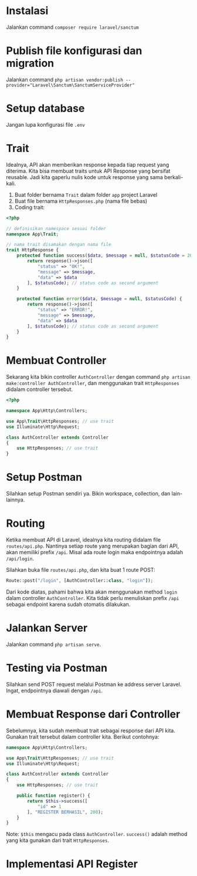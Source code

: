 # Instalasi

Jalankan command `composer require laravel/sanctum`

# Publish file konfigurasi dan migration

Jalankan command `php artisan vendor:publish --provider="Laravel\Sanctum\SanctumServiceProvider"`

# Setup database

Jangan lupa konfigurasi file `.env`

# Trait

Idealnya, API akan memberikan response kepada tiap request yang diterima. Kita bisa membuat traits untuk API Response yang bersifat reusable. Jadi kita gaperlu nulis kode untuk response yang sama berkali-kali.

1. Buat folder bernama `Trait` dalam folder `app` project Laravel
2. Buat file bernama `HttpResponses.php` (nama file bebas)
3. Coding trait:

```php
<?php

// definisikan namespace sesuai folder
namespace App\Trait;

// nama trait disamakan dengan nama file
trait HttpResponse {
    protected function success($data, $message = null, $statusCode = 200) {
        return response()->json([
            "status" => "OK!",
            "message" => $message,
            "data" => $data
        ], $statusCode); // status code as second argument
    }

    protected function error($data, $message = null, $statusCode) {
        return response()->json([
            "status" => "ERROR!",
            "message" => $message,
            "data" => $data
        ], $statusCode); // status code as second argument
    }
}
```

# Membuat Controller

Sekarang kita bikin controller `AuthController` dengan command `php artisan make:controller AuthController`, dan menggunakan trait `HttpResponses` didalam controller tersebut.

```php
<?php

namespace App\Http\Controllers;

use App\Trait\HttpResponses; // use trait
use Illuminate\Http\Request;

class AuthController extends Controller
{
    use HttpResponses; // use trait
}
```

# Setup Postman

Silahkan setup Postman sendiri ya. Bikin workspace, collection, dan lain-lainnya.

# Routing

Ketika membuat API di Laravel, idealnya kita routing didalam file `routes/api.php`. Nantinya setiap route yang merupakan bagian dari API, akan memiliki prefix `/api`. Misal ada route login maka endpointnya adalah `/api/login`.

Silahkan buka file `routes/api.php`, dan kita buat 1 route POST:

```php
Route::post("/login", [AuthController::class, "login"]);
```

Dari kode diatas, pahami bahwa kita akan menggunakan method `login` dalam controller `AuthController`. Kita tidak perlu menuliskan prefix `/api` sebagai endpoint karena sudah otomatis dilakukan.

# Jalankan Server

Jalankan command `php artisan serve`.

# Testing via Postman

Silahkan send POST request melalui Postman ke address server Laravel. Ingat, endpointnya diawali dengan `/api`.

# Membuat Response dari Controller

Sebelumnya, kita sudah membuat trait sebagai response dari API kita. Gunakan trait tersebut dalam controller kita. Berikut contohnya:

```php
namespace App\Http\Controllers;

use App\Trait\HttpResponses; // use trait
use Illuminate\Http\Request;

class AuthController extends Controller
{
    use HttpResponses; // use trait

    public function register() {
        return $this->success([
            "id" => 1
        ], "REGISTER BERHASIL", 200);
    }
}
```

Note: `$this` mengacu pada class `AuthController`. `success()` adalah method yang kita gunakan dari trait `HttpResponses`.

# Implementasi API Register